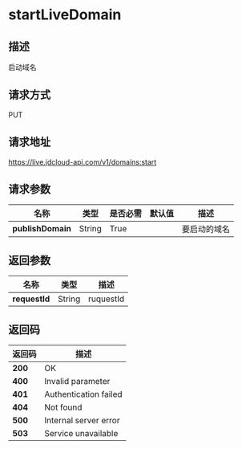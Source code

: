 # startLiveDomain


## 描述
启动域名

## 请求方式
PUT

## 请求地址
https://live.jdcloud-api.com/v1/domains:start


## 请求参数
|名称|类型|是否必需|默认值|描述|
|---|---|---|---|---|
|**publishDomain**|String|True| |要启动的域名|


## 返回参数
|名称|类型|描述|
|---|---|---|
|**requestId**|String|ruquestId|


## 返回码
|返回码|描述|
|---|---|
|**200**|OK|
|**400**|Invalid parameter|
|**401**|Authentication failed|
|**404**|Not found|
|**500**|Internal server error|
|**503**|Service unavailable|
